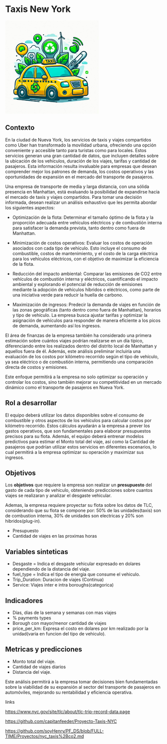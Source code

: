 # Taxis New York

<img src="images/logo_taxi.jpg" width="300" height="300">

## Contexto
En la ciudad de Nueva York, los servicios de taxis y viajes compartidos como Uber han transformado la movilidad urbana, ofreciendo una opción conveniente y accesible tanto para turistas como para locales. Estos servicios generan una gran cantidad de datos, que incluyen detalles sobre la ubicación de los vehículos, duración de los viajes, tarifas y cantidad de pasajeros. Esta información resulta invaluable para empresas que desean comprender mejor los patrones de demanda, los costos operativos y las oportunidades de expansión en el mercado del transporte de pasajeros.

Una empresa de transporte de media y larga distancia, con una sólida presencia en Manhattan, está evaluando la posibilidad de expandirse hacia el mercado de taxis y viajes compartidos. Para tomar una decisión informada, desean realizar un análisis exhaustivo que les permita abordar los siguientes aspectos:

- Optimización de la flota: Determinar el tamaño óptimo de la flota y la proporción adecuada entre vehículos eléctricos y de combustión interna para satisfacer la demanda prevista, tanto dentro como fuera de Manhattan.

- Minimización de costos operativos: Evaluar los costos de operación asociados con cada tipo de vehículo. Esto incluye el consumo de combustible, costos de mantenimiento, y el costo de la carga eléctrica para los vehículos eléctricos, con el objetivo de maximizar la eficiencia de la flota.

- Reducción del impacto ambiental: Comparar las emisiones de CO2 entre vehículos de combustión interna y eléctricos, cuantificando el impacto ambiental y explorando el potencial de reducción de emisiones mediante la adopción de vehículos híbridos o eléctricos, como parte de una iniciativa verde para reducir la huella de carbono.

- Maximización de ingresos: Predecir la demanda de viajes en función de las zonas geográficas (tanto dentro como fuera de Manhattan), horarios y tipo de vehículo. La empresa busca ajustar tarifas y optimizar la asignación de vehículos para responder de manera eficiente a los picos de demanda, aumentando así los ingresos.

El área de finanzas de la empresa también ha considerado una primera estimación sobre cuántos viajes podrían realizarse en un día típico, diferenciando entre los realizados dentro del distrito local de Manhattan y aquellos fuera de él. Además, este análisis preliminar incluiría una evaluación de los costos por kilómetro recorrido según el tipo de vehículo, ya sea eléctrico o de combustión interna, permitiendo una comparación directa de costos y emisiones.

Este enfoque permitirá a la empresa no solo optimizar su operación y controlar los costos, sino también mejorar su competitividad en un mercado dinámico como el transporte de pasajeros en Nueva York.


## Rol a desarrollar
El equipo deberá utilizar los datos disponibles sobre el consumo de combustible y otros aspectos de los vehículos para calcular costos por kilómetro recorrido. Estos cálculos ayudarán a la empresa a prever los gastos operativos, que son fundamentales para elaborar presupuestos precisos para su flota. Además, el equipo deberá entrenar modelos predictivos para estimar el Monto total del viaje, así como la Cantidad de pasajeros que podrían utilizar estos servicios en diferentes escenarios, lo cual permitirá a la empresa optimizar su operación y maximizar sus ingresos.


## Objetivos

Los **objetivos** que requiere la empresa son realizar un **presupuesto** del gasto de cada tipo de vehiculo, obteniendo predicciones sobre cuantos viajes se realizaran y analizar el desgaste vehicular.

Ademas, la empresa requiere proyectar su flota sobre los datos de TLC, considerando que su flota se compone por:
50% de las unidades(taxis) son de combustion interna, 30% de unidades son electricas y 20% son hibridos(plug-in).

- Presupuesto
- Cantidad de viajes en las proximas horas

## Variables sinteticas

- Desgaste = Indica el desgaste vehicular expresado en dolares dependiendo de la distancia del viaje.
- fuel_type = Indica el tipo de energia que consume el vehiculo.
- Trip_Duration: Duracion de viajes (Continua)
- Service: Viajes inter e intra boroughs(categorica)


## Indicadores

- Días, días de la semana y semanas con mas viajes
- % payments types
- Borough con mayor/menor cantidad de viajes
- price_per_km: Expresa el costo en dolares por km realizado por la unidad(varia en funcion del tipo de vehiculo).

## Metricas y predicciones

- Monto total del viaje.
- Cantidad de viajes diarios
- Distancia del viaje.


Este análisis permitirá a la empresa tomar decisiones bien fundamentadas sobre la viabilidad de su expansión al sector del transporte de pasajeros en automóviles, mejorando su rentabilidad y eficiencia operativa.



links

https://www.nyc.gov/site/tlc/about/tlc-trip-record-data.page

https://github.com/capitanfeeder/Proyecto-Taxis-NYC

https://github.com/soyHenry/PF_DS/blob/FULL-TIME/Proyectos/nyc_taxis%2Bco2.md